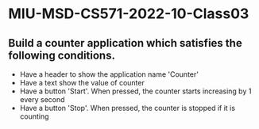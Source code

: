 # MIU-MSD-CS571-2022-10-Class03
## Build a counter application which satisfies the following conditions.
- Have a header to show the application name 'Counter'
- Have a text show the value of counter
- Have a button 'Start'. When pressed, the counter starts increasing by 1 every second
- Have a button 'Stop'. When pressed, the counter is stopped if it is counting
